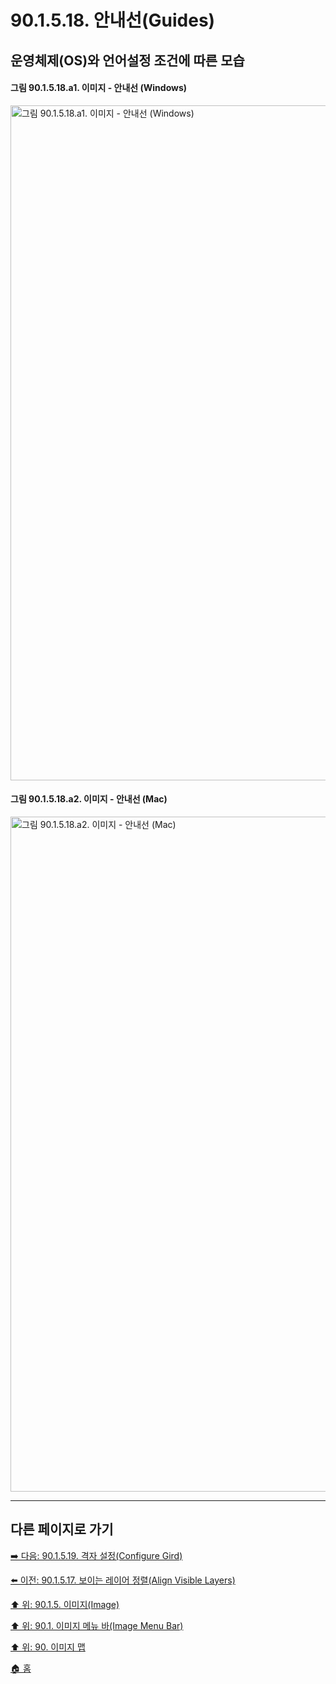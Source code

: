 # 90.1.5.18. 안내선(Guides)
## 운영체제(OS)와 언어설정 조건에 따른 모습
#### 그림 90.1.5.18.a1. 이미지 - 안내선 (Windows)
<img width="1080" alt="그림 90.1.5.18.a1. 이미지 - 안내선 (Windows)" environment="MacOS:Sonoma 14.2.1 GIMP 2.10.36" src="https://github.com/wonder13662/gimp/assets/15767104/aa99210c-fbbf-443e-98d9-ef0a50fbbd2d">

#### 그림 90.1.5.18.a2. 이미지 - 안내선 (Mac)
<img width="1080" alt="그림 90.1.5.18.a2. 이미지 - 안내선 (Mac)" environment="MacOS:Sonoma 14.2.1 GIMP 2.10.36" src="https://github.com/wonder13662/gimp/assets/15767104/5ae887ec-34c8-4dd3-b70e-a6b597bad65e">

***

## 다른 페이지로 가기

[➡️ 다음: 90.1.5.19. 격자 설정(Configure Gird)](./90-01-05-imagex-19-configure_grid.md)

[⬅️ 이전: 90.1.5.17. 보이는 레이어 정렬(Align Visible Layers)](./90-01-05-imagex-17-align_visible_layers.md)

[⬆️ 위: 90.1.5. 이미지(Image)](./90-01-05-image.md)

[⬆️ 위: 90.1. 이미지 메뉴 바(Image Menu Bar)](./90-01-00-image-menu-bar.md)

[⬆️ 위: 90. 이미지 맵](./90-00-image-map.md)

[🏠 홈](./00-home.md)